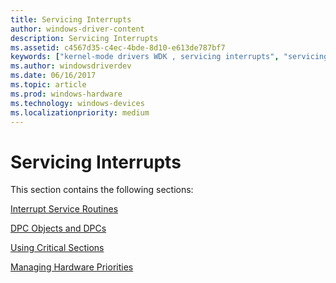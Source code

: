 ```yaml
---
title: Servicing Interrupts
author: windows-driver-content
description: Servicing Interrupts
ms.assetid: c4567d35-c4ec-4bde-8d10-e613de787bf7
keywords: ["kernel-mode drivers WDK , servicing interrupts", "servicing interrupts WDK kernel", "device interrupts WDK kernel"]
ms.author: windowsdriverdev
ms.date: 06/16/2017
ms.topic: article
ms.prod: windows-hardware
ms.technology: windows-devices
ms.localizationpriority: medium
---
```


# Servicing Interrupts





This section contains the following sections:

[Interrupt Service Routines](interrupt-service-routines.md)

[DPC Objects and DPCs](dpc-objects-and-dpcs.md)

[Using Critical Sections](using-critical-sections.md)

[Managing Hardware Priorities](managing-hardware-priorities.md)

 

 




